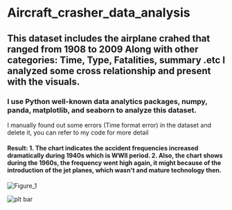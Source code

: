 # Aircraft_crasher_data_analysis
## This dataset includes the airplane crahed that ranged from 1908 to 2009 Along with other categories: Time, Type, Fatalities, summary .etc I analyzed some cross relationship and present with the visuals.
### I use Python well-known data analytics packages, numpy, panda, matplotlib, and seaborn to analyze this dataset.
I manually found out some errors (Time format error) in the dataset and delete it, you can refer to my code for more detail

#### Result: 1. The chart indicates the accident frequencies increased dramatically during 1940s which is WWII period. 2. Also, the chart shows during the 1960s, the frequency went high again, it might because of the introduction of the jet planes, which wasn't and mature technology then.


![Figure_1](https://user-images.githubusercontent.com/25861321/63814951-938cf580-c8e7-11e9-8962-ac73b504668c.png)

![plt bar](https://user-images.githubusercontent.com/25861321/63814787-ed40f000-c8e6-11e9-9fbc-7f9684564557.png)

